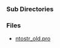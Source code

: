 ### Sub Directories ###
### Files ###
  * [ntostr\_old.pro](http://code.google.com/p/sdssidl/source/browse/trunk/pro/util/obsolete/ntostr_old.pro)